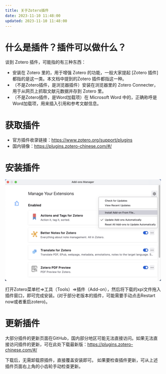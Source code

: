 ```yaml
---
title: 关于Zotero插件
date: 2023-11-10 11:48:00
updated: 2023-11-10 11:48:00
---
```


# 什么是插件？插件可以做什么？

谈到 Zotero 插件，可能指的有三种东西：

- 安装在 Zotero 里的，用于增强 Zotero 的功能，一般大家提起 [Zotero 插件] 都指的是这一类。本文档中提到的Zotero 插件都指这一种。
- （不是Zotero插件，是浏览器插件）安装在浏览器里的 Zotero Connecter，用于从网页上抓取文献元数据并存到 Zotero 里。
- （不是Zotero插件，是Word加载项）在 Microsoft Word 中的，正确称呼是Word加载项，用来插入引用和参考文献信息。

# 获取插件

- 官方插件收录链接：<https://www.zotero.org/support/plugins>
- 国内镜像：<https://plugins.zotero-chinese.com/#/>

# 安装插件

![Install Plugin](../../assets/image-zotero-plugin-install.png)

打开Zotero菜单栏=>工具（Tools）=>插件（Add-on），然后将下载的xpi文件拖入插件窗口，即可完成安装。(对于部分老版本的插件，可能需要手动点击Restart now或者重启zotero)。

# 更新插件

大部分插件的更新页面在GitHub，国内部分地区可能无法直接访问。如果无法直接访问插件的更新，可在此处下载最新版：<https://plugins.zotero-chinese.com/#/>

下载后，无需卸载原插件，直接覆盖安装即可。
如果要检查插件更新，可从上述插件页面右上角的小齿轮手动检查更新。
